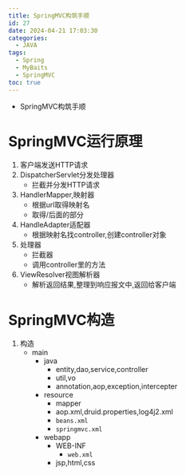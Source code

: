 ```yaml
---
title: SpringMVC构筑手顺
id: 27
date: 2024-04-21 17:03:30
categories:
  - JAVA
tags:
  - Spring
  - MyBaits
  - SpringMVC
toc: true
---
```

- SpringMVC构筑手顺
<!--more-->
# SpringMVC运行原理
1. 客户端发送HTTP请求
2. DispatcherServlet分发处理器
    - 拦截并分发HTTP请求
3. HandlerMapper,映射器
    - 根据url取得映射名
    - 取得/后面的部分
4. HandleAdapter适配器
    - 根据映射名找controller,创建controller对象
5. 处理器
    - 拦截器
    - 调用controller里的方法
6. ViewResolver视图解析器
    - 解析返回结果,整理到响应报文中,返回给客户端
# SpringMVC构造
1. 构造
    - main
        - java
            - entity,dao,service,controller
            - util,vo
            - annotation,aop,exception,intercepter
        - resource
            - mapper
            - aop.xml,druid.properties,log4j2.xml
            - `beans.xml`
            - `springmvc.xml`
        - webapp
            - WEB-INF
                - `web.xml`
            - jsp,html,css
# 